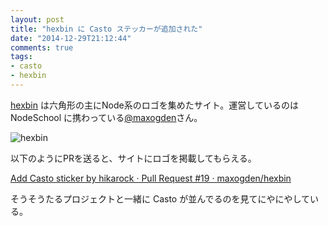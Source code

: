 ```yaml
---
layout: post
title: "hexbin に Casto ステッカーが追加された"
date: "2014-12-29T21:12:44"
comments: true
tags: 
- casto
- hexbin
---
```


[hexbin](http://hexb.in/) は六角形の主にNode系のロゴを集めたサイト。運営しているのは NodeSchool に携わっている[@maxogden](https://twitter.com/maxogden)さん。

<!--more-->

![hexbin](https://dl.dropboxusercontent.com/u/459142/img/blog/hexbin.png)

以下のようにPRを送ると、サイトにロゴを掲載してもらえる。

[Add Casto sticker by hikarock · Pull Request #19 · maxogden/hexbin](https://github.com/maxogden/hexbin/pull/19)

そうそうたるプロジェクトと一緒に Casto が並んでるのを見てにやにやしている。

